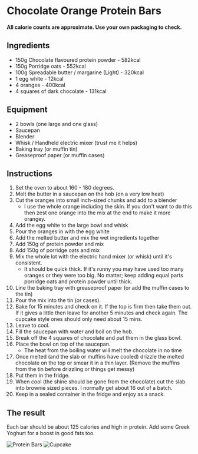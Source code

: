 # Chocolate Orange Protein Bars

<b>All calorie counts are approximate. Use your own packaging to check.</b>

## Ingredients

- 150g Chocolate flavoured protein powder - 582kcal
- 150g Porridge oats - 552kcal
- 100g Spreadable butter / margarine (Light) - 320kcal
- 1 egg white - 12kcal
- 4 oranges - 400kcal
- 4 squares of dark chocolate - 131kcal

## Equipment
- 2 bowls (one large and one glass)
- Saucepan
- Blender
- Whisk / Handheld electric mixer (trust me it helps)
- Baking tray (or muffin tin)
- Greaseproof paper (or muffin cases)

## Instructions

1. Set the oven to about 160 - 180 degrees.
2. Melt the butter in a saucepan on the hob (on a very low heat)
3. Cut the oranges into small inch-sized chunks and add to a blender
    - I use the whole orange including the skin. If you don't want to do this then zest one orange into the mix at the end to make it more orangey.
4. Add the egg white to the large bowl and whisk
5. Pour the oranges in with the egg white
6. Add the melted butter and mix the wet ingredients together
7. Add 150g of protein powder and mix
8. Add 150g of porridge oats and mix
9. Mix the whole lot with the electric hand mixer (or whisk) until it's consistent.
    - It should be quick thick. If it's runny you may have used too many oranges or they were too big. No matter; keep adding equal parts porridge oats and protein powder until thick.
10. Line the baking tray with greaseproof paper (or add the muffin cases to the tin)
11. Pour the mix into the tin (or cases).
12. Bake for 15 minutes and check on it. If the top is firm then take them out. If it gives a little then leave for another 5 minutes and check again. The cupcake style ones should only need about 15 mins.
13. Leave to cool.
14. Fill the saucepan with water and boil on the hob.
15. Break off the 4 squares of chocolate and put them in the glass bowl.
16. Place the bowl on top of the saucepan.
    - The heat from the boiling water will melt the chocolate in no time
17. Once melted (and the slab or muffins have cooled) drizzle the melted chocolate on the top or smear it in a thin layer. (Remove the muffins from the tin before drizzling or things get messy)
18. Put them in the fridge.
19. When cool (the shine should be gone from the chocolate) cut the slab into brownie sized pieces. I normally get about 16 out of a batch.
20. Keep in a sealed container in the fridge and enjoy as a snack.

## The result

Each bar should be about 125 calories and high in protein.
Add some Greek Yoghurt for a boost in good fats too.

![Protein Bars][bars]
![Cupcake][cupcake]

[cupcake]: https://raw.github.com/craigmdennis/recipes/master/chocolate-orange-protein-bars/cupcake.jpg "Cupcakes"
[bars]: https://raw.github.com/craigmdennis/recipes/master/chocolate-orange-protein-bars/bars-with-greek-yoghurt.jpg "Protein Bars with Greek Yoghurt"

